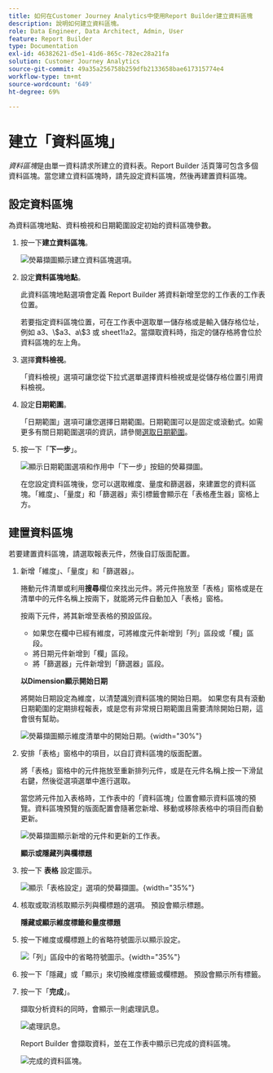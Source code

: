 ```yaml
---
title: 如何在Customer Journey Analytics中使用Report Builder建立資料區塊
description: 說明如何建立資料區塊。
role: Data Engineer, Data Architect, Admin, User
feature: Report Builder
type: Documentation
exl-id: 46382621-d5e1-41d6-865c-782ec28a21fa
solution: Customer Journey Analytics
source-git-commit: 49a35a256758b259dfb2133658bae617315774e4
workflow-type: tm+mt
source-wordcount: '649'
ht-degree: 69%

---
```


# 建立「資料區塊」

*資料區塊*&#x200B;是由單一資料請求所建立的資料表。Report Builder 活頁簿可包含多個資料區塊。當您建立資料區塊時，請先設定資料區塊，然後再建置資料區塊。

## 設定資料區塊

為資料區塊地點、資料檢視和日期範圍設定初始的資料區塊參數。

1. 按一下&#x200B;**建立資料區塊**。

   ![熒幕擷圖顯示建立資料區塊選項。](./assets/create_db.png)

1. 設定&#x200B;**資料區塊地點**。

   此資料區塊地點選項會定義 Report Builder 將資料新增至您的工作表的工作表位置。

   若要指定資料區塊位置，可在工作表中選取單一儲存格或是輸入儲存格位址，例如 a3、\\\$a3、a\\\$3 或 sheet1!a2。當擷取資料時，指定的儲存格將會位於資料區塊的左上角。

1. 選擇&#x200B;**資料檢視**。

   「資料檢視」選項可讓您從下拉式選單選擇資料檢視或是從儲存格位置引用資料檢視。

1. 設定&#x200B;**日期範圍**。

   「日期範圍」選項可讓您選擇日期範圍。日期範圍可以是固定或滾動式。如需更多有關日期範圍選項的資訊，請參閱[選取日期範圍](select-date-range.md)。

1. 按一下「**下一步**」。

   ![顯示日期範圍選項和作用中「下一步」按鈕的熒幕擷圖。](./assets/choose_date_data_view3.png)

   在您設定資料區塊後，您可以選取維度、量度和篩選器，來建置您的資料區塊。「維度」、「量度」和「篩選器」索引標籤會顯示在「表格產生器」窗格上方。

## 建置資料區塊

若要建置資料區塊，請選取報表元件，然後自訂版面配置。

1. 新增「維度」、「量度」和「篩選器」。

   捲動元件清單或利用&#x200B;**搜尋**&#x200B;欄位來找出元件。將元件拖放至「表格」窗格或是在清單中的元件名稱上按兩下，就能將元件自動加入「表格」窗格。

   按兩下元件，將其新增至表格的預設區段。

   - 如果您在欄中已經有維度，可將維度元件新增到「列」區段或「欄」區段。
   - 將日期元件新增到「欄」區段。
   - 將「篩選器」元件新增到「篩選器」區段。

   **以Dimension顯示開始日期**

   將開始日期設定為維度，以清楚識別資料區塊的開始日期。 如果您有具有滾動日期範圍的定期排程報表，或是您有非常規日期範圍且需要清除開始日期，這會很有幫助。

   ![熒幕擷圖顯示維度清單中的開始日期。](./assets/start-date-dimension.png){width="30%"}

1. 安排「表格」窗格中的項目，以自訂資料區塊的版面配置。

   將「表格」窗格中的元件拖放至重新排列元件，或是在元件名稱上按一下滑鼠右鍵，然後從選項選單中進行選取。

   當您將元件加入表格時，工作表中的「資料區塊」位置會顯示資料區塊的預覽。資料區塊預覽的版面配置會隨著您新增、移動或移除表格中的項目而自動更新。

   ![熒幕擷圖顯示新增的元件和更新的工作表。](./assets/image10.png)

   **顯示或隱藏列與欄標題**

1. 按一下 **表格** 設定圖示。

   ![顯示「表格設定」選項的熒幕擷圖。](./assets/table-settings.png){width="35%"}

1. 核取或取消核取顯示列與欄標題的選項。 預設會顯示標題。

   **隱藏或顯示維度標籤和量度標題**

1. 按一下維度或欄標題上的省略符號圖示以顯示設定。

   ![「列」區段中的省略符號圖示。](./assets/row-heading.png){width="35%"}

1. 按一下「隱藏」或「顯示」來切換維度標籤或欄標題。 預設會顯示所有標籤。

1. 按一下「**完成**」。

   擷取分析資料的同時，會顯示一則處理訊息。

   ![處理訊息。](./assets/image11.png)

   Report Builder 會擷取資料，並在工作表中顯示已完成的資料區塊。

   ![完成的資料區塊。](./assets/image12.png)
